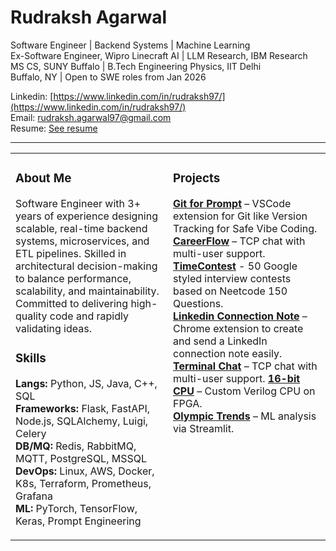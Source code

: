 # Rudraksh Agarwal

Software Engineer | Backend Systems | Machine Learning  
Ex-Software Engineer, Wipro Linecraft AI | LLM Research, IBM Research  
MS CS, SUNY Buffalo | B.Tech Engineering Physics, IIT Delhi  
Buffalo, NY | Open to SWE roles from Jan 2026

Linkedin: [https://www.linkedin.com/in/rudraksh97/](https://www.linkedin.com/in/rudraksh97/)  
Email: [rudraksh.agarwal97@gmail.com](mailto:rudraksh.agarwal97@gmail.com)  
Resume: [See resume](https://drive.google.com/file/d/1MhG_tjl8u1EGz0JhQfC0SPn0Y9gh-r0p/view?usp=sharing)

---

<table>
<tr>
<td width="50%" valign="top">

### About Me
Software Engineer with 3+ years of experience designing scalable, real-time backend systems, microservices, and ETL pipelines. Skilled in architectural decision-making to balance performance, scalability, and maintainability. Committed to delivering high-quality code and rapidly validating ideas.
### Skills
**Langs:** Python, JS, Java, C++, SQL  
**Frameworks:** Flask, FastAPI, Node.js, SQLAlchemy, Luigi, Celery  
**DB/MQ:** Redis, RabbitMQ, MQTT, PostgreSQL, MSSQL  
**DevOps:** Linux, AWS, Docker, K8s, Terraform, Prometheus, Grafana  
**ML:** PyTorch, TensorFlow, Keras, Prompt Engineering  

</td>
<td width="50%" valign="top">

### Projects
**[Git for Prompt](https://github.com/rudraksh97/GitForPrompt)** – VSCode extension for Git like Version Tracking for Safe Vibe Coding.    
**[CareerFlow](https://github.com/rudraksh97/CareerFlow)** – TCP chat with multi-user support.  
**[TimeContest](https://github.com/rudraksh97/TimedContest)** - 50 Google styled interview contests based on Neetcode 150 Questions.  
**[Linkedin Connection Note](https://github.com/rudraksh97/linkedin-connection-note)** – Chrome extension to create and send a LinkedIn connection note easily.  
**[Terminal Chat](https://github.com/rudraksh97/terminal-chat-application)** – TCP chat with multi-user support.
**[16-bit CPU](https://github.com/rudraksh97/16BitProcessor)** – Custom Verilog CPU on FPGA.  
**[Olympic Trends](https://olympics-trends.streamlit.app/)** – ML analysis via Streamlit.  


</td>
</tr>
</table>
